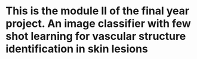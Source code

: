 # This is the module II of the final year project. An image classifier with few shot learning for vascular structure identification in skin lesions
